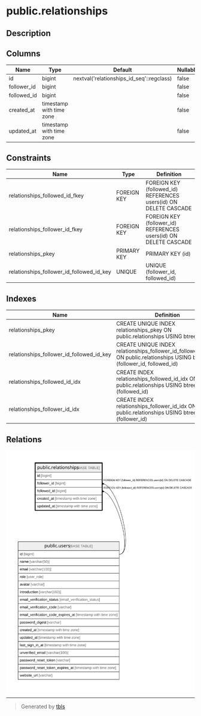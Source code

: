 # public.relationships

## Description

## Columns

| Name | Type | Default | Nullable | Children | Parents | Comment |
| ---- | ---- | ------- | -------- | -------- | ------- | ------- |
| id | bigint | nextval('relationships_id_seq'::regclass) | false |  |  |  |
| follower_id | bigint |  | false |  | [public.users](public.users.md) |  |
| followed_id | bigint |  | false |  | [public.users](public.users.md) |  |
| created_at | timestamp with time zone |  | false |  |  |  |
| updated_at | timestamp with time zone |  | false |  |  |  |

## Constraints

| Name | Type | Definition |
| ---- | ---- | ---------- |
| relationships_followed_id_fkey | FOREIGN KEY | FOREIGN KEY (followed_id) REFERENCES users(id) ON DELETE CASCADE |
| relationships_follower_id_fkey | FOREIGN KEY | FOREIGN KEY (follower_id) REFERENCES users(id) ON DELETE CASCADE |
| relationships_pkey | PRIMARY KEY | PRIMARY KEY (id) |
| relationships_follower_id_followed_id_key | UNIQUE | UNIQUE (follower_id, followed_id) |

## Indexes

| Name | Definition |
| ---- | ---------- |
| relationships_pkey | CREATE UNIQUE INDEX relationships_pkey ON public.relationships USING btree (id) |
| relationships_follower_id_followed_id_key | CREATE UNIQUE INDEX relationships_follower_id_followed_id_key ON public.relationships USING btree (follower_id, followed_id) |
| relationships_followed_id_idx | CREATE INDEX relationships_followed_id_idx ON public.relationships USING btree (followed_id) |
| relationships_follower_id_idx | CREATE INDEX relationships_follower_id_idx ON public.relationships USING btree (follower_id) |

## Relations

![er](public.relationships.svg)

---

> Generated by [tbls](https://github.com/k1LoW/tbls)
